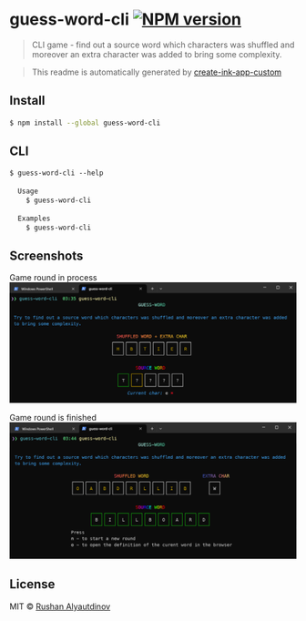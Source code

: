 # guess-word-cli [![NPM version][npm-image]][npm-url]

> CLI game - find out a source word which characters was shuffled and moreover an extra character was added to bring some complexity.

> This readme is automatically generated by [create-ink-app-custom](https://github.com/akgondber/create-ink-app-custom)

## Install

```bash
$ npm install --global guess-word-cli
```

## CLI

```
$ guess-word-cli --help

  Usage
    $ guess-word-cli

  Examples
    $ guess-word-cli
```

## Screenshots

Game round in process
![game-round-in-process](media/guess-word-cli-demo.png)

Game round is finished
![game-round-finished](media/guess-word-cli-demo-2.png)

## License

MIT © [Rushan Alyautdinov](https://github.com/akgondber)

[npm-image]: https://img.shields.io/npm/v/guess-word-cli.svg?style=flat
[npm-url]: https://npmjs.org/package/guess-word-cli
